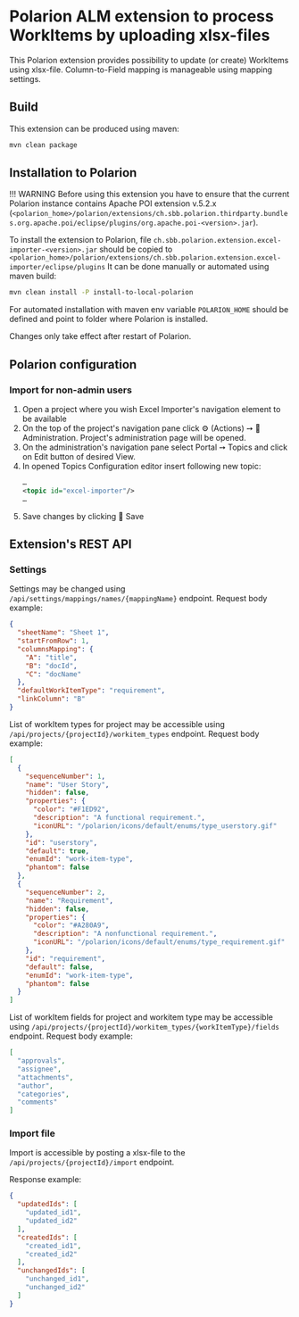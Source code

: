 # Polarion ALM extension to process WorkItems by uploading xlsx-files

This Polarion extension provides possibility to update (or create) WorkItems using xlsx-file.
Column-to-Field mapping is manageable using mapping settings.

## Build

This extension can be produced using maven:
```bash
mvn clean package
```

## Installation to Polarion

!!! WARNING
Before using this extension you have to ensure that the current Polarion instance contains Apache POI extension v.5.2.x (`<polarion_home>/polarion/extensions/ch.sbb.polarion.thirdparty.bundles.org.apache.poi/eclipse/plugins/org.apache.poi-<version>.jar`).

To install the extension to Polarion, file `ch.sbb.polarion.extension.excel-importer-<version>.jar`
should be copied to `<polarion_home>/polarion/extensions/ch.sbb.polarion.extension.excel-importer/eclipse/plugins`
It can be done manually or automated using maven build:

```bash
mvn clean install -P install-to-local-polarion
```

For automated installation with maven env variable `POLARION_HOME` should be defined and point to folder where Polarion is installed.

Changes only take effect after restart of Polarion.

## Polarion configuration

### Import for non-admin users

1. Open a project where you wish Excel Importer's navigation element to be available
2. On the top of the project's navigation pane click ⚙ (Actions) ➙ 🔧 Administration. Project's administration page will be opened.
3. On the administration's navigation pane select Portal ➙ Topics and click on Edit button of desired View.
4. In opened Topics Configuration editor insert following new topic:
   ```xml
   …
   <topic id="excel-importer"/>
   …
   ```
5. Save changes by clicking 💾 Save

## Extension's REST API

### Settings

Settings may be changed using `/api/settings/mappings/names/{mappingName}` endpoint.
Request body example:

```json
{
  "sheetName": "Sheet 1",
  "startFromRow": 1,
  "columnsMapping": {
    "A": "title",
    "B": "docId",
    "C": "docName"
  },
  "defaultWorkItemType": "requirement",
  "linkColumn": "B"
}
```

List of workItem types for project may be accessible using `/api/projects/{projectId}/workitem_types` endpoint.
Request body example:

```json
[
  {
    "sequenceNumber": 1,
    "name": "User Story",
    "hidden": false,
    "properties": {
      "color": "#F1ED92",
      "description": "A functional requirement.",
      "iconURL": "/polarion/icons/default/enums/type_userstory.gif"
    },
    "id": "userstory",
    "default": true,
    "enumId": "work-item-type",
    "phantom": false
  },
  {
    "sequenceNumber": 2,
    "name": "Requirement",
    "hidden": false,
    "properties": {
      "color": "#A280A9",
      "description": "A nonfunctional requirement.",
      "iconURL": "/polarion/icons/default/enums/type_requirement.gif"
    },
    "id": "requirement",
    "default": false,
    "enumId": "work-item-type",
    "phantom": false
  }
]
```

List of workItem fields for project and workitem type may be accessible using `/api/projects/{projectId}/workitem_types/{workItemType}/fields` endpoint.
Request body example:

```json
[
  "approvals",
  "assignee",
  "attachments",
  "author",
  "categories",
  "comments"
]
```

### Import file

Import is accessible by posting a xlsx-file to the `/api/projects/{projectId}/import` endpoint.

Response example:

```json
{
  "updatedIds": [
    "updated_id1",
    "updated_id2"
  ],
  "createdIds": [
    "created_id1",
    "created_id2"
  ],
  "unchangedIds": [
    "unchanged_id1",
    "unchanged_id2"
  ]
}
```

